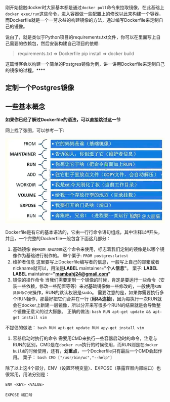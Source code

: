 刚开始接触docker时大家基本都是通过`docker pull`命令来拉取镜像，在此基础上`docker exec/run`这些命令，进入容器做一些配置上的修改以此来构建一个容器，而Dockerfile就是一个一劳永益的构建镜像的方法，通过编写Dockerfile来定制自己的镜像。

说白了，就是类似于Python项目的requirements.txt文件，你可以在里面写上自己需要的依赖包，然后安装构建自己项目的依赖:

> requirements.txt => Dockerfile
> pip install => docker build

这篇博客会以构建一个简单的Postgres镜像为例，讲一讲用Dockerfile来定制自己的镜像的过程。****



## 定制一个Postgres镜像

## 一些基本概念

**如果你已经了解过Dockerfile的语法，可以直接跳过这一节**

网上找了张图，可以参考一下:

![img](./Dockerfile.assets/v2-332923ff35e76f0bb132500b0aa76052_720w.webp)



Dockerfile是有它的基本语法的，它由一行行命令语句组成，其中注释以#开头，并且，一个完整的Dockerfile一般包含下面这几部分：

1. 基础镜像 由`FROM 基础镜像`这个命令来使用，标志着我们定制的镜像是以哪个镜像作为基础进行制作的。 举个栗子: `FROM postgres:latest`
2. 维护者信息 这里要写上Dockerfile编写者的信息，一般写上自己的邮箱或者nickname就可以，用法是**LABEL** maintainer=**"个人信息"**。 栗子: **LABEL LABEL** maintainer=**"mambahj24@gmail.com"**
3. 镜像的操作命令 当我们需要定制一个镜像的时候，肯定是要运行一些命令（安装一些依赖，修改一些配置等等）来对基础镜像做一些修改的，一般使用`RUN 具体命令`来操作，RUN的默认权限是sudo。 需要注意的是，如果你需要执行多个RUN操作，那最好把它们合并在一行 (**用&&连接**)，因为每执行一次RUN就会在docker上新建一层镜像，所以分开来写很多个RUN的结果就是会导致整个镜像无意义的过大膨胀。 正确的做法: `bash RUN apt-get update && apt-get install vim`

不提倡的做法： `bash RUN apt-get update RUN apy-get install vim`

1. 容器启动时执行的命令 需要用CMD来执行一些容器启动时的命令，注意与RUN的区别，CMD是在`docker run`执行的时候使用，而RUN则是在`docker build`的时候使用，还有，**划重点**，一个Dockerfile只有最后一个CMD会起作用。 栗子： `bash CMD ["/usr/bin/wc","--help"]`

除了以上这4个部分，ENV（设置环境变量）、EXPOSE（暴露容器内部端口）也很常用，用法分别是：

```text
ENV <KEY> <VALUE>

EXPOSE 端口号
```